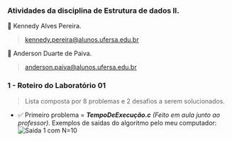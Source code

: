 ### **Atividades da disciplina de Estrutura de dados II.**

:small_blue_diamond: Kennedy Alves Pereira.

> <kennedy.pereira@alunos.ufersa.edu.br>

:small_blue_diamond: Anderson Duarte de Paiva.

> <anderson.paiva@alunos.ufersa.edu.br>

### **1 - Roteiro do Laboratório 01**
 
 >  Lista composta por 8 problemas e 2 desafios a serem solucionados.

- :white_check_mark: Primeiro problema = ***TempoDeExecução.c*** *(Feito em aula junto ao professor)*.
Exemplos de saidas do algoritmo pelo meu computador: 
![Saida 1 com N=10](/imagens/N=10.jpg "Tempo de execução com N = 10")

 
